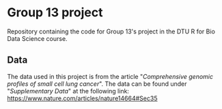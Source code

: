 # Group 13 project
Repository containing the code for Group 13's project in the DTU R for Bio Data Science course.

## Data
The data used in this project is from the article "_Comprehensive genomic profiles of small cell lung cancer_". The data can be found under "_Supplementary Data_" at the following link:
https://www.nature.com/articles/nature14664#Sec35

